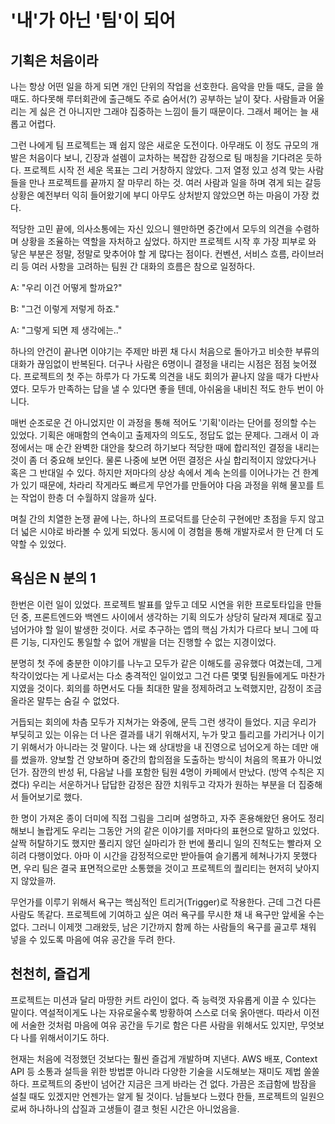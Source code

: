# '내'가 아닌 '팀'이 되어

## 기획은 처음이라

나는 항상 어떤 일을 하게 되면 개인 단위의 작업을 선호한다. 음악을 만들 때도, 글을 쓸 때도. 하다못해 루터회관에 출근해도 주로 숨어서(?) 공부하는 날이 잦다. 사람들과 어울리는 게 싫은 건 아니지만 그래야 집중하는 느낌이 들기 때문이다. 그래서 페어는 늘 새롭고 어렵다.

그런 나에게 팀 프로젝트는 꽤 쉽지 않은 새로운 도전이다. 아무래도 이 정도 규모의 개발은 처음이다 보니, 긴장과 설렘이 교차하는 복잡한 감정으로 팀 매칭을 기다려온 듯하다. 프로젝트 시작 전 세운 목표는 그리 거창하지 않았다. 그저 열정 있고 성격 맞는 사람들을 만나 프로젝트를 끝까지 잘 마무리 하는 것. 여러 사람과 일을 하며 겪게 되는 갈등 상황은 예전부터 익히 들어왔기에 부디 아무도 상처받지 않았으면 하는 마음이 가장 컸다.

적당한 고민 끝에, 의사소통에는 자신 있으니 웬만하면 중간에서 모두의 의견을 수렴하며 상황을 조율하는 역할을 자처하고 싶었다. 하지만 프로젝트 시작 후 가장 피부로 와 닿은 부분은 정말, 정말로 맞추어야 할 게 많다는 점이다. 컨벤션, 서비스 흐름, 라이브러리 등 여러 사항을 고려하는 팀원 간 대화의 흐름은 참으로 일정하다.

A: "우리 이건 어떻게 할까요?"

B: "그건 이렇게 저렇게 하죠."

A: "그렇게 되면 제 생각에는.."

하나의 안건이 끝나면 이야기는 주제만 바뀐 채 다시 처음으로 돌아가고 비슷한 부류의 대화가 끊임없이 반복된다. 더구나 사람은 6명이니 결정을 내리는 시점은 점점 늦어졌다. 프로젝트의 첫 주는 하루가 다 가도록 의견을 내도 회의가 끝나지 않을 때가 다반사였다. 모두가 만족하는 답을 낼 수 있다면 좋을 텐데, 아쉬움을 내비친 적도 한두 번이 아니다.

매번 순조로운 건 아니었지만 이 과정을 통해 적어도 '기획'이라는 단어를 정의할 수는 있었다. 기획은 애매함의 연속이고 출제자의 의도도, 정답도 없는 문제다. 그래서 이 과정에서는 매 순간 완벽한 대안을 찾으려 하기보다 적당한 때에 합리적인 결정을 내리는 것이 좀 더 중요해 보인다. 물론 나중에 보면 어떤 결정은 사실 합리적이지 않았다거나 혹은 그 반대일 수 있다. 하지만 저마다의 상상 속에서 계속 논의를 이어나가는 건 한계가 있기 때문에, 차라리 작게라도 빠르게 무언가를 만들어야 다음 과정을 위해 물꼬를 트는 작업이 한층 더 수월하지 않을까 싶다.

며칠 간의 치열한 논쟁 끝에 나는, 하나의 프로덕트를 단순히 구현에만 초점을 두지 않고 더 넓은 시야로 바라볼 수 있게 되었다. 동시에 이 경험을 통해 개발자로서 한 단계 더 도약할 수 있었다.

## 욕심은 N 분의 1

한번은 이런 일이 있었다. 프로젝트 발표를 앞두고 데모 시연을 위한 프로토타입을 만들던 중, 프론트엔드와 백엔드 사이에서 생각하는 기획 의도가 상당히 달라져 제대로 짚고 넘어가야 할 일이 발생한 것이다. 서로 추구하는 앱의 핵심 가치가 다르다 보니 그에 따른 기능, 디자인도 통일할 수 없어 개발을 더는 진행할 수 없는 지경이었다.

분명히 첫 주에 충분한 이야기를 나누고 모두가 같은 이해도를 공유했다 여겼는데, 그게 착각이었다는 게 나로서는 다소 충격적인 일이었고 그건 다른 몇몇 팀원들에게도 마찬가지였을 것이다. 회의를 하면서도 다들 최대한 말을 정제하려고 노력했지만, 감정이 조금 올라온 말투는 숨길 수 없었다.

거듭되는 회의에 차츰 모두가 지쳐가는 와중에, 문득 그런 생각이 들었다. 지금 우리가 부딪히고 있는 이유는 더 나은 결과를 내기 위해서지, 누가 맞고 틀리고를 가리거나 이기기 위해서가 아니라는 것 말이다. 나는 왜 상대방을 내 진영으로 넘어오게 하는 데만 애를 썼을까. 양보할 건 양보하며 중간의 합의점을 도출하는 방식이 처음의 목표가 아니었던가. 잠깐의 반성 뒤, 다음날 나를 포함한 팀원 4명이 카페에서 만났다. (방역 수칙은 지켰다) 우리는 서운하거나 답답한 감정은 잠깐 치워두고 각자가 원하는 부분을 더 집중해서 들어보기로 했다.

한 명이 가져온 종이 더미에 직접 그림을 그리며 설명하고, 자주 혼용해왔던 용어도 정리해보니 놀랍게도 우리는 그동안 거의 같은 이야기를 저마다의 표현으로 말하고 있었다. 살짝 허탈하기도 했지만 풀리지 않던 실마리가 한 번에 풀리니 일의 진척도는 빨라져 오히려 다행이었다. 아마 이 시간을 감정적으로만 받아들여 슬기롭게 헤쳐나가지 못했다면, 우리 팀은 결국 표면적으로만 소통했을 것이고 프로젝트의 퀄리티는 현저히 낮아지지 않았을까.

무언가를 이루기 위해서 욕구는 핵심적인 트리거(Trigger)로 작용한다. 근데 그건 다른 사람도 똑같다. 프로젝트에 기여하고 싶은 여러 욕구를 무시한 채 내 욕구만 앞세울 수는 없다. 그러니 이제껏 그래왔듯, 남은 기간까지 함께 하는 사람들의 욕구를 골고루 채워 넣을 수 있도록 마음에 여유 공간을 두려 한다.

## 천천히, 즐겁게

프로젝트는 미션과 달리 마땅한 커트 라인이 없다. 즉 능력껏 자유롭게 이끌 수 있다는 말이다. 역설적이게도 나는 자유로울수록 방황하여 스스로 더욱 옭아맨다. 따라서 이전에 서술한 것처럼 마음에 여유 공간을 두기로 함은 다른 사람을 위해서도 있지만, 무엇보다 나를 위해서이기도 하다.

현재는 처음에 걱정했던 것보다는 훨씬 즐겁게 개발하며 지낸다. AWS 배포, Context API 등 소통과 설득을 위한 방법뿐 아니라 다양한 기술을 시도해보는 재미도 제법 쏠쏠하다. 프로젝트의 중반이 넘어간 지금은 크게 바라는 건 없다. 가끔은 조급함에 밤잠을 설칠 때도 있겠지만 언젠가는 알게 될 것이다. 남들보다 느렸다 한들, 프로젝트의 일원으로써 하나하나의 삽질과 고생들이 결코 헛된 시간은 아니었음을.
